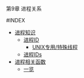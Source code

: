 第9章 进程关系

#INDEX

* [进程知识](#进程知识)
	* [进程ID](##进程ID)
		* [UNIX专用/特殊线程](###UNIX专用/特殊线程)
	* [进程IDs](###进程IDs)
* [进程相关函数](#进程相关函数)
	* [一览](#一览)